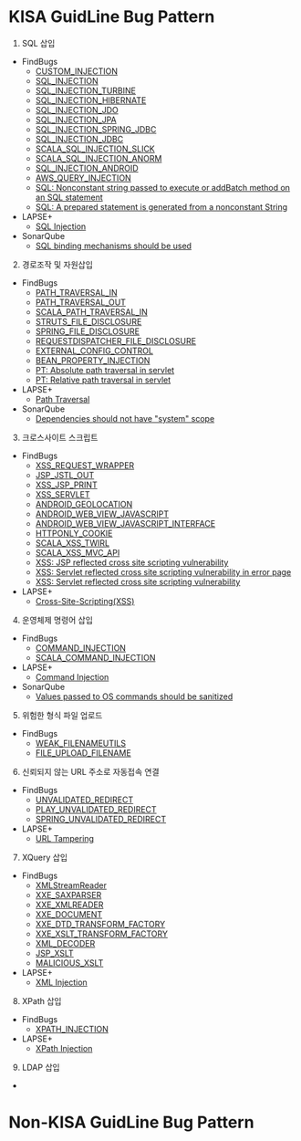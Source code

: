 # KISA GuidLine Bug Pattern
1. SQL 삽입
  - FindBugs
    - [CUSTOM_INJECTION](https://find-sec-bugs.github.io/bugs.htm#CUSTOM_INJECTION)
    - [SQL_INJECTION]()
    - [SQL_INJECTION_TURBINE]()
    - [SQL_INJECTION_HIBERNATE]()
    - [SQL_INJECTION_JDO]()
    - [SQL_INJECTION_JPA]()
    - [SQL_INJECTION_SPRING_JDBC]()
    - [SQL_INJECTION_JDBC]()
    - [SCALA_SQL_INJECTION_SLICK]()
    - [SCALA_SQL_INJECTION_ANORM]()
    - [SQL_INJECTION_ANDROID]()
    - [AWS_QUERY_INJECTION]()
    - [SQL: Nonconstant string passed to execute or addBatch method on an SQL statement]()
    - [SQL: A prepared statement is generated from a nonconstant String]()
  - LAPSE+
    - [SQL Injection]()
  - SonarQube
    - [SQL binding mechanisms should be used]()
2. 경로조작 및 자원삽입
  - FindBugs
    - [PATH_TRAVERSAL_IN]()
    - [PATH_TRAVERSAL_OUT]()
    - [SCALA_PATH_TRAVERSAL_IN]()
    - [STRUTS_FILE_DISCLOSURE]()
    - [SPRING_FILE_DISCLOSURE]()
    - [REQUESTDISPATCHER_FILE_DISCLOSURE]()
    - [EXTERNAL_CONFIG_CONTROL]()
    - [BEAN_PROPERTY_INJECTION]()
    - [PT: Absolute path traversal in servlet]()
    - [PT: Relative path traversal in servlet]()
  - LAPSE+
    - [Path Traversal]()
  - SonarQube
    - [Dependencies should not have "system" scope]()
3. 크로스사이트 스크립트
  - FindBugs
    - [XSS_REQUEST_WRAPPER]()
    - [JSP_JSTL_OUT]()
    - [XSS_JSP_PRINT]()
    - [XSS_SERVLET]()
    - [ANDROID_GEOLOCATION]()
    - [ANDROID_WEB_VIEW_JAVASCRIPT]()
    - [ANDROID_WEB_VIEW_JAVASCRIPT_INTERFACE]()
    - [HTTPONLY_COOKIE]()
    - [SCALA_XSS_TWIRL]()
    - [SCALA_XSS_MVC_API]()
    - [XSS: JSP reflected cross site scripting vulnerability]()
    - [XSS: Servlet reflected cross site scripting vulnerability in error page]()
    - [XSS: Servlet reflected cross site scripting vulnerability]()
  - LAPSE+
    - [Cross-Site-Scripting(XSS)]()
4. 운영체제 명령어 삽입
  - FindBugs
    - [COMMAND_INJECTION]()
    - [SCALA_COMMAND_INJECTION]()
  - LAPSE+
    - [Command Injection]()
  - SonarQube
    - [Values passed to OS commands should be sanitized]()
5. 위험한 형식 파일 업로드
  - FindBugs
    - [WEAK_FILENAMEUTILS]()
    - [FILE_UPLOAD_FILENAME]()
6. 신뢰되지 않는 URL 주소로 자동접속 연결
  - FindBugs
    - [UNVALIDATED_REDIRECT]()
    - [PLAY_UNVALIDATED_REDIRECT]()
    - [SPRING_UNVALIDATED_REDIRECT]()
  - LAPSE+
    - [URL Tampering]()
7. XQuery 삽입
  - FindBugs
    - [XMLStreamReader]()
    - [XXE_SAXPARSER]()
    - [XXE_XMLREADER]()
    - [XXE_DOCUMENT]()
    - [XXE_DTD_TRANSFORM_FACTORY]()
    - [XXE_XSLT_TRANSFORM_FACTORY]()
    - [XML_DECODER]()
    - [JSP_XSLT]()
    - [MALICIOUS_XSLT]()
  - LAPSE+
    - [XML Injection]()
8. XPath 삽입
  - FindBugs
    - [XPATH_INJECTION]()
  - LAPSE+
    - [XPath Injection]()
9. LDAP 삽입
  - 


# Non-KISA GuidLine Bug Pattern
